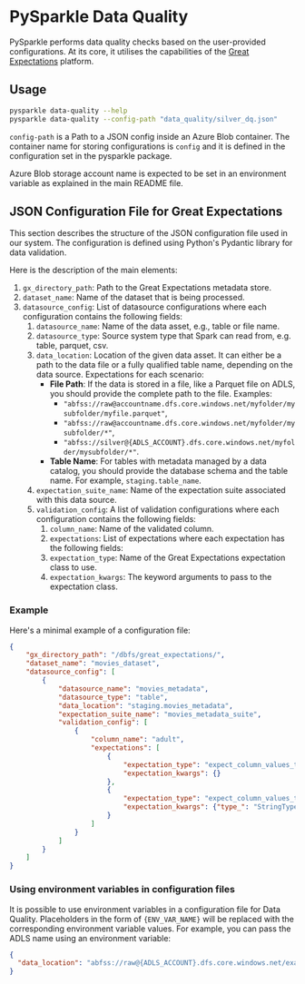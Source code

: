 # PySparkle Data Quality

PySparkle performs data quality checks based on the user-provided configurations. At its core, it
utilises the capabilities of the [Great Expectations](https://greatexpectations.io/) platform.

## Usage

```bash
pysparkle data-quality --help
pysparkle data-quality --config-path "data_quality/silver_dq.json"
```

`config-path` is a Path to a JSON config inside an Azure Blob container. The container name
for storing configurations is `config` and it is defined in the configuration set in the pysparkle
package.

Azure Blob storage account name is expected to be set in an environment variable as explained
in the main README file.


## JSON Configuration File for Great Expectations

This section describes the structure of the JSON configuration file used in our system.
The configuration is defined using Python's Pydantic library for data validation.

Here is the description of the main elements:

1. `gx_directory_path`: Path to the Great Expectations metadata store.
2. `dataset_name`: Name of the dataset that is being processed.
3. `datasource_config`: List of datasource configurations where each configuration contains the following fields:
    1. `datasource_name`: Name of the data asset, e.g., table or file name.
    2. `datasource_type`: Source system type that Spark can read from, e.g. table, parquet, csv.
    3. `data_location`: Location of the given data asset. It can either be a path to the data file
    or a fully qualified table name, depending on the data source. Expectations for each scenario:
       * **File Path**: If the data is stored in a file, like a Parquet file on ADLS, you should
       provide the complete path to the file. Examples:
          * `"abfss://raw@accountname.dfs.core.windows.net/myfolder/mysubfolder/myfile.parquet"`,
          * `"abfss://raw@accountname.dfs.core.windows.net/myfolder/mysubfolder/*"`,
          * `"abfss://silver@{ADLS_ACCOUNT}.dfs.core.windows.net/myfolder/mysubfolder/*"`.
       * **Table Name**: For tables with metadata managed by a data catalog, you should provide
       the database schema and the table name. For example, `staging.table_name`.
    4. `expectation_suite_name`: Name of the expectation suite associated with this data source.
    5. `validation_config`: A list of validation configurations where each configuration contains the following fields:
        1. `column_name`: Name of the validated column.
        2. `expectations`: List of expectations where each expectation has the following fields:
        3. `expectation_type`: Name of the Great Expectations expectation class to use.
        4. `expectation_kwargs`: The keyword arguments to pass to the expectation class.

### Example

Here's a minimal example of a configuration file:

```json
{
    "gx_directory_path": "/dbfs/great_expectations/",
    "dataset_name": "movies_dataset",
    "datasource_config": [
        {
            "datasource_name": "movies_metadata",
            "datasource_type": "table",
            "data_location": "staging.movies_metadata",
            "expectation_suite_name": "movies_metadata_suite",
            "validation_config": [
                {
                    "column_name": "adult",
                    "expectations": [
                        {
                            "expectation_type": "expect_column_values_to_not_be_null",
                            "expectation_kwargs": {}
                        },
                        {
                            "expectation_type": "expect_column_values_to_be_of_type",
                            "expectation_kwargs": {"type_": "StringType"}
                        }
                    ]
                }
            ]
        }
    ]
}
```

### Using environment variables in configuration files

It is possible to use environment variables in a configuration file for Data Quality.
Placeholders in the form of `{ENV_VAR_NAME}` will be replaced with the corresponding environment
variable values. For example, you can pass the ADLS name using an environment variable:

```json
{
  "data_location": "abfss://raw@{ADLS_ACCOUNT}.dfs.core.windows.net/example_azuresql_1/SalesLT.Product/v1/*/*/*"
}
```

